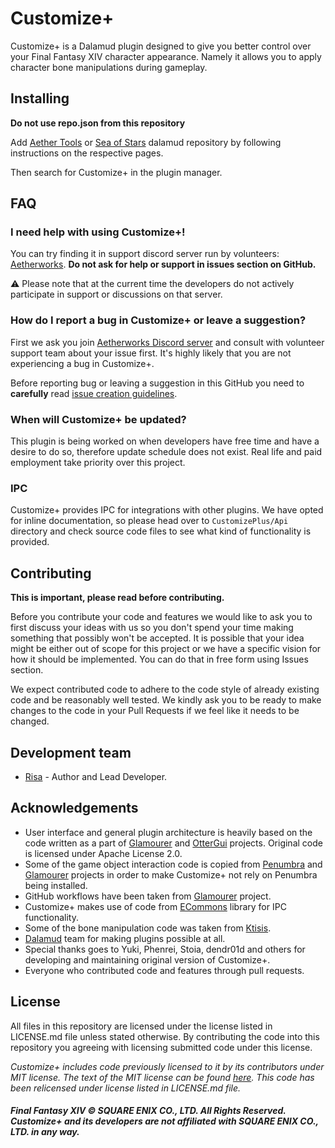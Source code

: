 # Customize+
Customize+ is a Dalamud plugin designed to give you better control over your Final Fantasy XIV character appearance. Namely it allows you to apply character bone manipulations during gameplay.

## Installing
**Do not use repo.json from this repository**

Add [Aether Tools](https://github.com/Aether-Tools/DalamudPlugins) or [Sea of Stars](https://github.com/Ottermandias/SeaOfStars) dalamud repository by following instructions on the respective pages. 

Then search for Customize+ in the plugin manager.

## FAQ

### I need help with using Customize+!
You can try finding it in support discord server run by volunteers: [Aetherworks](https://discord.gg/KvGJCCnG8t). **Do not ask for help or support in issues section on GitHub.**

⚠ Please note that at the current time the developers do not actively participate in support or discussions on that server.

### How do I report a bug in Customize+ or leave a suggestion?
First we ask you join [Aetherworks Discord server](https://discord.gg/KvGJCCnG8t) and consult with volunteer support team about your issue first. It's highly likely that you are not experiencing a bug in Customize+.

Before reporting bug or leaving a suggestion in this GitHub you need to **carefully** read [issue creation guidelines](https://github.com/Aether-Tools/CustomizePlus/issues/11).

### When will Customize+ be updated?
This plugin is being worked on when developers have free time and have a desire to do so, therefore update schedule does not exist. Real life and paid employment take priority over this project.

### IPC
Customize+ provides IPC for integrations with other plugins. We have opted for inline documentation, so please head over to `CustomizePlus/Api` directory and check source code files to see what kind of functionality is provided.

## Contributing
**This is important, please read before contributing.**

Before you contribute your code and features we would like to ask you to first discuss your ideas with us so you don't spend your time making something that possibly won't be accepted. It is possible that your idea might be either out of scope for this project or we have a specific vision for how it should be implemented. You can do that in free form using Issues section.

We expect contributed code to adhere to the code style of already existing code and be reasonably well tested. We kindly ask you to be ready to make changes to the code in your Pull Requests if we feel like it needs to be changed.

## Development team
* [Risa](https://github.com/RisaDev/) - Author and Lead Developer.

## Acknowledgements
* User interface and general plugin architecture is heavily based on the code written as a part of [Glamourer](https://github.com/Ottermandias/Glamourer) and [OtterGui](https://github.com/Ottermandias/OtterGui/) projects. Original code is licensed under Apache License 2.0.
* Some of the game object interaction code is copied from [Penumbra](https://github.com/xivdev/Penumbra) and [Glamourer](https://github.com/Ottermandias/Glamourer) projects in order to make Customize+ not rely on Penumbra being installed.
* GitHub workflows have been taken from [Glamourer](https://github.com/Ottermandias/Glamourer) project.
* Customize+ makes use of code from [ECommons](https://github.com/NightmareXIV/ECommons) library for IPC functionality.
* Some of the bone manipulation code was taken from [Ktisis](https://github.com/ktisis-tools/Ktisis).
* [Dalamud](https://github.com/goatcorp/Dalamud) team for making plugins possible at all.
* Special thanks goes to Yuki, Phenrei, Stoia, dendr01d and others for developing and maintaining original version of Customize+.
* Everyone who contributed code and features through pull requests.

## License
All files in this repository are licensed under the license listed in LICENSE.md file unless stated otherwise. By contributing the code into this repository you agreeing with licensing submitted code under this license.

*Customize+ includes code previously licensed to it by its contributors under MIT license. The text of the MIT license can be found [here](https://opensource.org/license/mit/). This code has been relicensed under license listed in LICENSE.md file.*

##### Final Fantasy XIV © SQUARE ENIX CO., LTD. All Rights Reserved. Customize+ and its developers are not affiliated with SQUARE ENIX CO., LTD. in any way.
